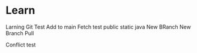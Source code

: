 # Learn
Larning Git
Test Add to main
Fetch test
public static java
New BRanch
New Branch Pull

Conflict test
